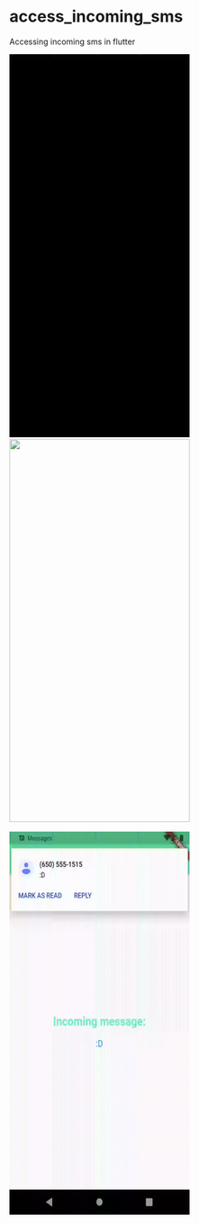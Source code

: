 # access_incoming_sms
 Accessing incoming sms in flutter

<img src='assets/sms3.gif' width="320" height="680"><img src='assets/sms1.gif' width="320" height="680">   
  
<img src='assets/sms2.gif' width="320" height="680">   
